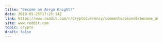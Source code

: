 ```yaml
---
title: "Become an Aergo Knight!"
date: 2019-05-25T17:25:14Z
link: https://www.reddit.com/r/CryptoCurrency/comments/bssnc6/become_an_aergo_knight/?utm_medium=RSS&utm_source=hune
site: www.reddit.com
topic: crypto
draft: false
---
```

